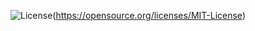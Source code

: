 ![License](https://img.shields.io/badge/License-MIT%20License-blue.svg)(https://opensource.org/licenses/MIT-License)
